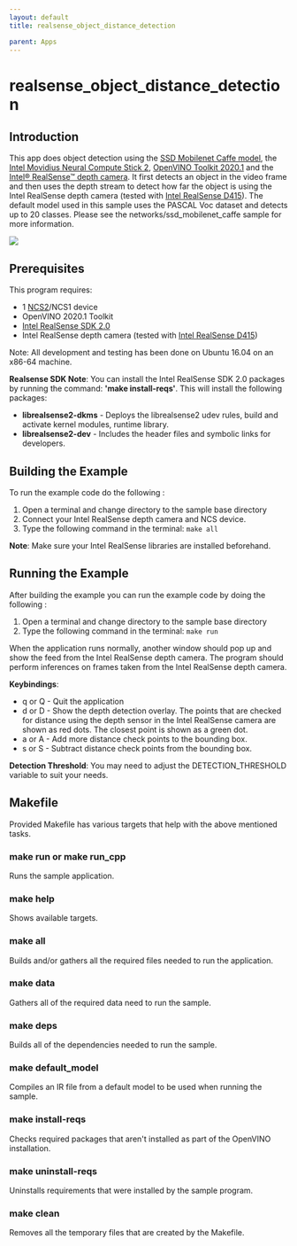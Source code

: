 ```yaml
---
layout: default
title: realsense_object_distance_detection

parent: Apps
---
```

# realsense_object_distance_detection
## Introduction
This app does object detection using the [SSD Mobilenet Caffe model](../../networks/ssd_mobilenet_caffe/README.md), the [Intel Movidius Neural Compute Stick 2](https://software.intel.com/en-us/neural-compute-stick), [OpenVINO Toolkit 2020.1](https://software.intel.com/en-us/openvino-toolkit) and the [Intel® RealSense™ depth camera](https://store.intelrealsense.com). It first detects an object in the video frame and then uses the depth stream to detect how far the object is using the Intel RealSense depth camera (tested with [Intel RealSense D415](https://www.intelrealsense.com/depth-camera-d415/)). The default model used in this sample uses the PASCAL Voc dataset and detects up to 20 classes. Please see the networks/ssd_mobilenet_caffe sample for more information.


![](realsense_object_distance_detection.gif)

## Prerequisites
This program requires:
- 1 [NCS2](https://store.intelrealsense.com/buy-intel-neural-compute-stick-2.html)/NCS1 device
- OpenVINO 2020.1 Toolkit
- [Intel RealSense SDK 2.0](https://github.com/IntelRealSense/librealsense)
- Intel RealSense depth camera (tested with [Intel RealSense D415](https://store.intelrealsense.com/buy-intel-realsense-depth-camera-d415.html))

Note: All development and testing has been done on Ubuntu 16.04 on an x86-64 machine.

**Realsense SDK Note**:
You can install the Intel RealSense SDK 2.0 packages by running the command: **'make install-reqs'**.
This will install the following packages:
- **librealsense2-dkms** - Deploys the librealsense2 udev rules, build and activate kernel modules, runtime library.
- **librealsense2-dev** - Includes the header files and symbolic links for developers.

## Building the Example

To run the example code do the following :
1. Open a terminal and change directory to the sample base directory
2. Connect your Intel RealSense depth camera and NCS device.
3. Type the following command in the terminal: ```make all```

**Note**: Make sure your Intel RealSense libraries are installed beforehand. 

## Running the Example

After building the example you can run the example code by doing the following :
1. Open a terminal and change directory to the sample base directory
2. Type the following command in the terminal: ```make run``` 

When the application runs normally, another window should pop up and show the feed from the Intel RealSense depth camera. The program should perform inferences on frames taken from the Intel RealSense depth camera.

**Keybindings**:
- q or Q - Quit the application
- d or D - Show the depth detection overlay. The points that are checked for distance using the depth sensor in the Intel RealSense camera are shown as red dots. The closest point is shown as a green dot.
- a or A - Add more distance check points to the bounding box. 
- s or S - Subtract distance check points from the bounding box.


**Detection Threshold**:
You may need to adjust the DETECTION_THRESHOLD variable to suit your needs.

## Makefile
Provided Makefile has various targets that help with the above mentioned tasks.

### make run or make run_cpp
Runs the sample application.

### make help
Shows available targets.

### make all
Builds and/or gathers all the required files needed to run the application.

### make data
Gathers all of the required data need to run the sample.

### make deps
Builds all of the dependencies needed to run the sample.

### make default_model
Compiles an IR file from a default model to be used when running the sample.

### make install-reqs
Checks required packages that aren't installed as part of the OpenVINO installation. 

### make uninstall-reqs
Uninstalls requirements that were installed by the sample program.
 
### make clean
Removes all the temporary files that are created by the Makefile.

